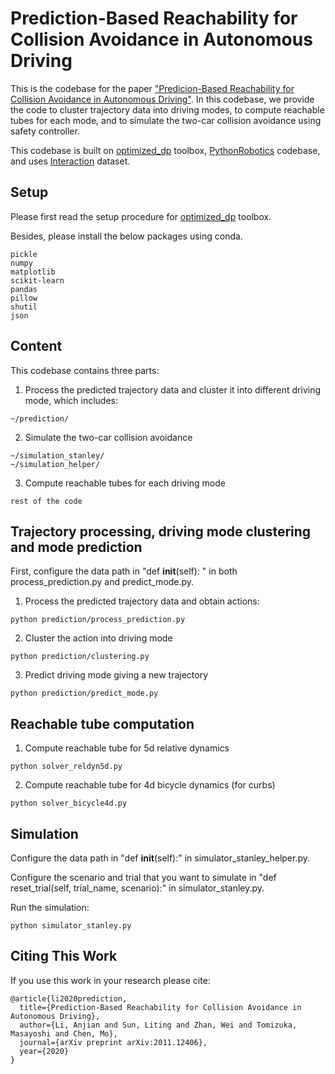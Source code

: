Prediction-Based Reachability for Collision Avoidance in Autonomous Driving
==========

This is the codebase for the paper ["Predicion-Based Reachability for Collision Avoidance in Autonomous Driving"](https://arxiv.org/abs/2011.12406). In this codebase, we provide the code to cluster trajectory data into driving modes, to compute reachable tubes for each mode, and to simulate the two-car collision avoidance using safety controller.

This codebase is built on [optimized_dp](https://github.com/SFU-MARS/optimized_dp) toolbox, [PythonRobotics](https://github.com/AtsushiSakai/PythonRobotics) codebase, and uses [Interaction](http://interaction-dataset.com/) dataset.

## Setup

Please first read the setup procedure for [optimized_dp](https://github.com/SFU-MARS/optimized_dp) toolbox.

Besides, please install the below packages using conda.

```
pickle
numpy
matplotlib
scikit-learn
pandas
pillow
shutil
json
```

## Content

This codebase contains three parts: 

1. Process the predicted trajectory data and cluster it into different driving mode, which includes:
```
~/prediction/

```

2. Simulate the two-car collision avoidance
```
~/simulation_stanley/
~/simulation_helper/
```

3. Compute reachable tubes for each driving mode
```
rest of the code
```

## Trajectory processing, driving mode clustering and mode prediction

First, configure the data path in "def __init__(self): " in both process_prediction.py and predict_mode.py.

1. Process the predicted trajectory data and obtain actions:
```
python prediction/process_prediction.py

```

2. Cluster the action into driving mode
```
python prediction/clustering.py

```

3. Predict driving mode giving a new trajectory
```
python prediction/predict_mode.py

```

## Reachable tube computation

1. Compute reachable tube for 5d relative dynamics
```
python solver_reldyn5d.py

```

2. Compute reachable tube for 4d bicycle dynamics (for curbs)
```
python solver_bicycle4d.py

```

## Simulation

Configure the data path in "def __init__(self):" in simulator_stanley_helper.py.

Configure the scenario and trial that you want to simulate in "def reset_trial(self, trial_name, scenario):" in simulator_stanley.py.

Run the simulation:
```
python simulator_stanley.py

```

## Citing This Work
If you use this work in your research please cite:
```
@article{li2020prediction,
  title={Prediction-Based Reachability for Collision Avoidance in Autonomous Driving},
  author={Li, Anjian and Sun, Liting and Zhan, Wei and Tomizuka, Masayoshi and Chen, Mo},
  journal={arXiv preprint arXiv:2011.12406},
  year={2020}
}
```
